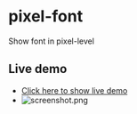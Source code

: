 # pixel-font
Show font in pixel-level

## Live demo
  * [Click here to show live demo](https://lyshie.github.io/pixel-font/index.html)
  * ![screenshot.png](images/screenshot.png)
